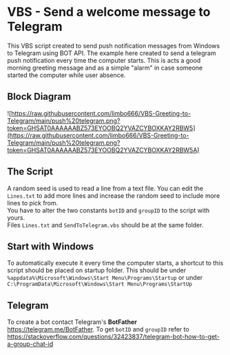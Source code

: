 # VBS -  Send a welcome message to Telegram
This VBS script created to send push notification messages from Windows to Telegram using  BOT API. 
The example here created to send a telegram push notification every time the computer starts. This is acts a good morning greeting message and as a simple "alarm" in case someone started the computer while user absence.

## Block Diagram
![https://raw.githubusercontent.com/limbo666/VBS-Greeting-to-Telegram/main/push%20telegram.png?token=GHSAT0AAAAAABZ573EYOOBQ2YVAZCYBOXKAY2RBW5](https://raw.githubusercontent.com/limbo666/VBS-Greeting-to-Telegram/main/push%20telegram.png?token=GHSAT0AAAAAABZ573EYOOBQ2YVAZCYBOXKAY2RBW5A)

## The Script
A random seed is used to read a line from a text file. You can edit the `Lines.txt` to add more lines and increase the random seed to include more lines to pick from.  
You have to alter the two constants `botID` and `groupID` to the script with yours.
<br>
Files `Lines.txt` and `SendToTelegram.vbs` should be at the same folder. 

## Start with Windows
To automatically execute it every time the computer starts, a shortcut to this script should be placed on startup folder. This should be under  `%appdata%\Microsoft\Windows\Start Menu\Programs\Startup` or  under `C:\ProgramData\Microsoft\Windows\Start Menu\Programs\StartUp`

## Telegram
To create a bot contact Telegram's **BotFather** https://telegram.me/BotFather. 
To get `botID` and `groupID` refer to https://stackoverflow.com/questions/32423837/telegram-bot-how-to-get-a-group-chat-id
